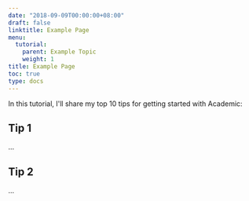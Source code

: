 ```yaml
---
date: "2018-09-09T00:00:00+08:00"
draft: false
linktitle: Example Page
menu:
  tutorial:
    parent: Example Topic
    weight: 1
title: Example Page
toc: true
type: docs
---
```


In this tutorial, I'll share my top 10 tips for getting started with Academic:

## Tip 1

...

## Tip 2

...
